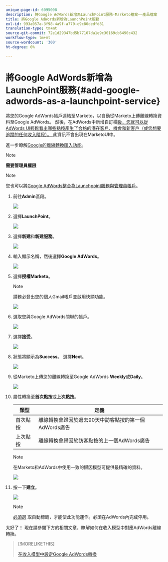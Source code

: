 ```yaml
---
unique-page-id: 6095008
description: 將Google AdWords新增為LaunchPoint服務-Marketo檔案——產品檔案
title: 將Google AdWords新增為LaunchPoint服務
exl-id: 993a057a-3f98-4a9f-a770-c9c80dedfd81
translation-type: tm+mt
source-git-commit: 72e1d29347bd5b77107da1e9c30169cb6490c432
workflow-type: tm+mt
source-wordcount: '300'
ht-degree: 0%

---
```


# 將Google AdWords新增為LaunchPoint服務{#add-google-adwords-as-a-launchpoint-service}

將您的Google AdWords帳戶連結至Marketo，以自動從Marketo上傳離線轉換資料至Google AdWords。 然後，在AdWords中新增自訂欄[後，您就可以從AdWords UI輕鬆看出哪些點按產生了合格的潛在客戶、機會和新客戶（或您想要追蹤的任何收入階段）。 ](https://support.google.com/adwords/answer/3073556)此資訊不會出現在MarketoUI中。

進一步瞭解[Google的離線轉換匯入功能](https://support.google.com/adwords/answer/2998031?hl=en)。

>[!NOTE]
>
>**需要管理員權限**

>[!NOTE]
>
>您也可以將[Google AdWords整合為Launchpoint服務與管理員帳戶](/help/marketo/product-docs/administration/additional-integrations/add-google-adwords-as-a-launchpoint-service-with-a-manager-account.md)。

1. 前往&#x200B;**Admin**&#x200B;區段。

   ![](assets/login-admin.png)

1. 選擇&#x200B;**LaunchPoint**。

   ![](assets/image2014-12-5-14-3a35-3a27.png)

1. 選擇&#x200B;**新建**&#x200B;和&#x200B;**新建服務**。

   ![](assets/image2015-2-23-14-3a54-3a50.png)

1. 輸入顯示名稱，然後選擇&#x200B;**Google AdWords**。

   ![](assets/new-service-google.png)

1. 選擇&#x200B;**授權Marketo**。

   >[!NOTE]
   >
   >請務必登出您的個人Gmail帳戶並啟用快顯功能。

   ![](assets/image2015-2-26-20-3a54-3a1.png)

1. 選取您與Google AdWords關聯的帳戶。

   ![](assets/image2015-2-23-15-3a31-3a16.png)

1. 選擇&#x200B;**接受**。

   ![](assets/image2015-2-23-16-3a32-3a45.png)

1. 狀態將顯示為&#x200B;**Success**。 選擇&#x200B;**Next**。

   ![](assets/image2015-2-26-20-3a55-3a21.png)

1. 從Marketo上傳您的離線轉換至Google AdWords **Weekly**&#x200B;或&#x200B;**Daily**。

   ![](assets/image2015-2-23-16-3a53-3a4.png)

1. 屬性轉換至&#x200B;**首次點按**&#x200B;或&#x200B;**上次點按**。

   | 類型 | 定義 |
   |---|---|
   | 首次點按 | 離線轉換會歸因於過去90天中訪客點按的第一個AdWords廣告 |
   | 上次點按 | 離線轉換會歸因於訪客點按的上一個AdWords廣告 |

   >[!NOTE]
   >
   >在Marketo和AdWords中使用一致的歸因模型可提供最精確的資料。

   ![](assets/image2015-2-23-16-3a57-3a49.png)

1. 按一下&#x200B;**建立**。

   ![](assets/image2015-2-23-17-3a50-3a9.png)

   >[!NOTE]
   >
   >[必須選](https://support.google.com/adwords/answer/1752125?hl=en) 取自動標籤，才能使此功能運作。必須在AdWords內完成停用。

太好了！ 現在請參閱下方的相關文章，瞭解如何在收入模型中對應AdWords離線轉換。

>[!MORELIKETHIS]
>
>[在收入模型中設定Google AdWords轉換](/help/marketo/product-docs/reporting/revenue-cycle-analytics/revenue-cycle-models/set-google-adwords-conversions-in-the-revenue-model.md)
